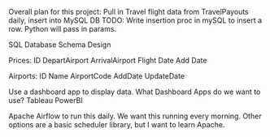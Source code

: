 Overall plan for this project:
Pull in Travel flight data from TravelPayouts daily, insert into MySQL DB
TODO:
    Write insertion proc in mySQL to insert a row. Python will pass in params.

SQL Database Schema Design

Prices:
    ID
    DepartAirport
    ArrivalAirport
    Flight Date
    Add Date

Airports:
    ID
    Name
    AirportCode
    AddDate
    UpdateDate


Use a dashboard app to display data. What Dashboard Apps do we want to use?
    Tableau
    PowerBI

Apache Airflow to run this daily. We want this running every morning.
Other options are a basic scheduler library, but I want to learn Apache.
